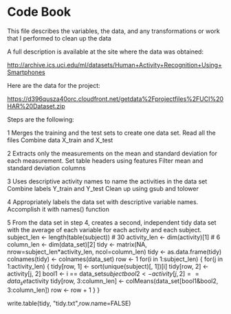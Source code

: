 Code Book
=========

This file describes the variables, the data, and any transformations or work that I performed to clean up the data

 A full description is available at the site where the data was obtained: 

http://archive.ics.uci.edu/ml/datasets/Human+Activity+Recognition+Using+Smartphones 

Here are the data for the project: 

https://d396qusza40orc.cloudfront.net/getdata%2Fprojectfiles%2FUCI%20HAR%20Dataset.zip

Steps are the following:

1 Merges the training and the test sets to create one data set.
Read all the files
Combine data X_train and X_test

2 Extracts only the measurements on the mean and standard deviation for each measurement. 
Set table headers using features
Filter mean and standard deviation columns

3 Uses descriptive activity names to name the activities in the data set
Combine labels Y_train and Y_test
Clean up using gsub and tolower

4 Appropriately labels the data set with descriptive variable names. 
Accomplish it with names() function

5 From the data set in step 4, creates a second, independent tidy data set with the average of each variable for each activity and each subject.
subject_len <- length(table(subject)) # 30
activity_len <- dim(activity)[1] # 6
column_len <- dim(data_set)[2]
tidy <- matrix(NA, nrow=subject_len*activity_len, ncol=column_len) 
tidy <- as.data.frame(tidy)
colnames(tidy) <- colnames(data_set)
row <- 1
for(i in 1:subject_len) {
  for(j in 1:activity_len) {
    tidy[row, 1] <- sort(unique(subject)[, 1])[i]
    tidy[row, 2] <- activity[j, 2]
    bool1 <- i == data_set$subject
    bool2 <- activity[j, 2] == data_set$activity
    tidy[row, 3:column_len] <- colMeans(data_set[bool1&bool2, 3:column_len])
    row <- row + 1
  }
}

write.table(tidy, "tidy.txt",row.name=FALSE)
